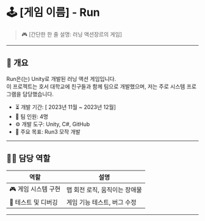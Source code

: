 # 🕹️ [게임 이름] - Run

> 🎮 [간단한 한 줄 설명: 러닝 액션장르의 게임]

---

## 📌 개요

Run은(는) Unity로 개발된 러닝 액션 게임입니다.  
이 프로젝트는 호서 대학교에 친구들과 함께 팀으로 개발했으며, 저는 주로 시스템 프로그램을 담당했습니다.

- ⏳ 개발 기간: [ 2023년 11월 ~ 2023년 12월]
- 👥 팀 인원: 4명
- ⚙️ 개발 도구: Unity, C#, GitHub
- 🎯 주요 목표: Run3 모작 개발

---

## 🧑‍💻 담당 역할

| 역할 | 설명 |
|------|------|
| 🎮 게임 시스템 구현 | 맵 회전 로직, 움직이는 장애물 |
| 🧪 테스트 및 디버깅 | 게임 기능 테스트, 버그 수정 |

---
